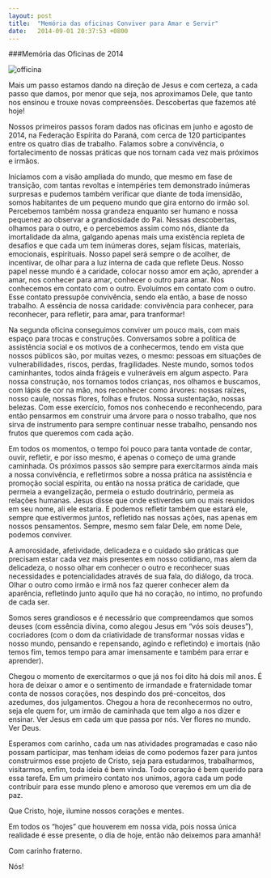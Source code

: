 ```yaml
---
layout: post
title:  "Memória das oficinas Conviver para Amar e Servir"
date:   2014-09-01 20:37:53 +0800
---
```


###Memória das Oficinas de 2014

![officina]({{site.baseurl}}/images/segunda_oficina_todos.jpg)


Mais um passo estamos dando na direção de Jesus e com certeza, a cada passo que damos, por menor que seja, nos aproximamos Dele, que tanto nos ensinou e trouxe novas compreensões. Descobertas que fazemos até hoje!

Nossos primeiros passos foram dados nas oficinas em junho e agosto de 2014, na Federação Espírita do Paraná, com cerca de 120 participantes entre os quatro dias de trabalho. Falamos sobre a convivência, o fortalecimento de nossas práticas que nos tornam cada vez mais próximos e irmãos.

<!--more-->

Iniciamos com a visão ampliada do mundo, que mesmo em fase de transição, com tantas revoltas e intempéries tem demonstrado inúmeras surpresas e pudemos também verificar que diante de toda imensidão, somos habitantes de um pequeno mundo que gira entorno do irmão sol. Percebemos também nossa grandeza enquanto ser humano e nossa pequenez ao observar a grandiosidade do Pai. Nessas descobertas, olhamos para o outro, e o percebemos assim como nós, diante da imortalidade da alma, galgando apenas mais uma existência repleta de desafios e que cada um tem inúmeras dores, sejam físicas, materiais, emocionais, espirituais. Nosso papel será sempre o de acolher, de incentivar, de olhar para a luz interna de cada que reflete Deus. Nosso papel nesse mundo é a caridade, colocar nosso amor em ação, aprender a amar, nos conhecer para amar, conhecer o outro para amar. Nos conhecemos em contato com o outro. Evoluímos em contato com o outro. Esse contato pressupõe convivência, sendo ela então, a base de nosso trabalho. A essência de nossa caridade: convivência para conhecer, para reconhecer, para refletir, para amar, para tranformar!

Na segunda oficina conseguimos conviver um pouco mais, com mais espaço para trocas e construções. Conversamos sobre a política de assistência social e os motivos de a conhecermos, tendo em vista que nossos públicos são, por muitas vezes, o mesmo: pessoas em situações de vulnerabilidades, riscos, perdas, fragilidades. Neste mundo, somos todos caminhantes, todos ainda frágeis e vulneráveis em algum aspecto. Para nossa construção, nos tornamos todos crianças, nos olhamos e buscamos, com lápis de cor na mão, nos reconhecer como árvores: nossas raízes, nosso caule, nossas flores, folhas e frutos. Nossa sustentação, nossas belezas. Com esse exercício, fomos nos conhecendo e reconhecendo, para então pensarmos em construir uma árvore para o nosso trabalho, que nos sirva de instrumento para sempre continuar nesse trabalho, pensando nos frutos que queremos com cada ação.
 
Em todos os momentos, o tempo foi pouco para tanta vontade de contar, ouvir, refletir, e por isso mesmo, é apenas o começo de uma grande caminhada. Os próximos passos são sempre para exercitarmos ainda mais a nossa convivência, e refletirmos sobre a nossa prática na assistência e promoção social espírita, ou então na nossa prática de caridade, que permeia a evangelização, permeia o estudo doutrinário, permeia as relações humanas. Jesus disse que onde estiverdes um ou mais reunidos em seu nome, ali ele estaria. E podemos refletir também que estará ele, sempre que estivermos juntos, refletido nas nossas ações, nas apenas em nossos pensamentos. Sempre, mesmo sem falar Dele, em nome Dele, podemos conviver.
 
A amorosidade, afetividade, delicadeza e o cuidado são práticas que precisam estar cada vez mais presentes em nosso cotidiano, mas alem da delicadeza, o nosso olhar em conhecer o outro e reconhecer suas necessidades e potencialidades através de sua fala, do diálogo, da troca. Olhar o outro como irmão e irmã nos faz querer conhecer alem da aparência, refletindo junto aquilo que há no coração, no intimo, no profundo de cada ser.

Somos seres grandiosos e é necessário que compreendamos que somos deuses (com essência divina, como alegou Jesus em “vós sois deuses”), cocriadores (com o dom da criatividade de transformar nossas vidas e nosso mundo, pensando e repensando, agindo e refletindo) e imortais (não temos fim, temos tempo para amar imensamente e também para errar e aprender).

Chegou o momento de exercitarmos o que já nos foi dito há dois mil anos. É hora de deixar o amor e o sentimento de irmandade e fraternidade tomar conta de nossos corações, nos despindo dos pré-conceitos, dos azedumes, dos julgamentos. Chegou a hora de reconhecermos no outro, seja ele quem for, um irmão de caminhada que tem algo a nos dizer e ensinar. Ver Jesus em cada um que passa por nós. Ver flores no mundo. Ver Deus.
 
Esperamos com carinho, cada um nas atividades programadas e caso não possam participar, mas tenham ideias de como podemos fazer para juntos construirmos esse projeto de Cristo, seja para estudarmos, trabalharmos, visitarmos, enfim, toda ideia é bem vinda. Todo coração é bem querido para essa tarefa. Em um primeiro contato nos unimos, agora cada um pode contribuir para esse mundo pleno e amoroso que veremos em um dia de paz.

Que Cristo, hoje, ilumine nossos corações e mentes.

Em todos os “hojes” que houverem em nossa vida, pois nossa única realidade é esse presente, o dia de hoje, então não deixemos para amanhã!

Com carinho fraterno.
 
Nós!
